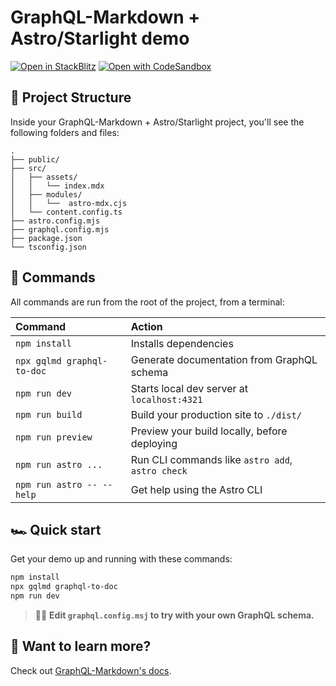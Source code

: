 # GraphQL-Markdown + Astro/Starlight demo

[![Open in StackBlitz](https://developer.stackblitz.com/img/open_in_stackblitz.svg)](https://stackblitz.com/github/graphql-markdown/demo-astro-starlight/tree/main)
[![Open with CodeSandbox](https://assets.codesandbox.io/github/button-edit-lime.svg)](https://codesandbox.io/p/sandbox/github/graphql-markdown/demo-astro-starlight/tree/main)

## 🚀 Project Structure

Inside your GraphQL-Markdown + Astro/Starlight project, you'll see the following folders and files:

```
.
├── public/
├── src/
│   ├── assets/
│   │   └── index.mdx
│   ├── modules/
│   │   └──  astro-mdx.cjs
│   └── content.config.ts
├── astro.config.mjs
├── graphql.config.mjs
├── package.json
└── tsconfig.json
```

## 🧞 Commands

All commands are run from the root of the project, from a terminal:

| Command                    | Action                                           |
| :------------------------- | :----------------------------------------------- |
| `npm install`              | Installs dependencies                            |
| `npx gqlmd graphql-to-doc` | Generate documentation from GraphQL schema       |
| `npm run dev`              | Starts local dev server at `localhost:4321`      |
| `npm run build`            | Build your production site to `./dist/`          |
| `npm run preview`          | Preview your build locally, before deploying     |
| `npm run astro ...`        | Run CLI commands like `astro add`, `astro check` |
| `npm run astro -- --help`  | Get help using the Astro CLI                     |

## 🏎️ Quick start

Get your demo up and running with these commands:

```bash
npm install
npx gqlmd graphql-to-doc
npm run dev
```

> 🧑‍🚀 **Edit `graphql.config.msj` to try with your own GraphQL schema.**

## 👀 Want to learn more?

Check out [GraphQL-Markdown's docs](https://graphql-markdown.dev/).
